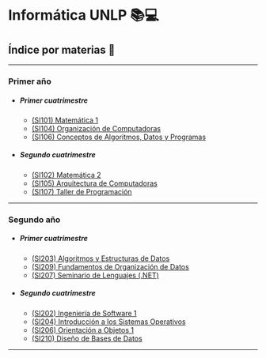 # Informática UNLP 📚💻

## Índice por materias 📑

---

### Primer año
- ##### Primer cuatrimestre
    - [(SI101) Matemática 1](1er-año/1er-cuatrimestre/Mat1)
    - [(SI104) Organización de Computadoras](1er-año/1er-cuatrimestre/OC)
    - [(SI106) Conceptos de Algoritmos, Datos y Programas](1er-año/1er-cuatrimestre/CADP)
- ##### Segundo cuatrimestre
    - [(SI102) Matemática 2](1er-año/2do-cuatrimestre/Mat2)
    - [(SI105) Arquitectura de Computadoras](1er-año/2do-cuatrimestre/AC)
    - [(SI107) Taller de Programación](1er-año/2do-cuatrimestre/TdP)

---

### Segundo año
- ##### Primer cuatrimestre
    - [(SI203) Algoritmos y Estructuras de Datos](2do-año/1er-cuatrimestre/AyED)
    - [(SI209) Fundamentos de Organización de Datos](2do-año/1er-cuatrimestre/FOD)
    - [(SI207) Seminario de Lenguajes (.NET)](2do-año/1er-cuatrimestre/SdL(.NET))
- ##### Segundo cuatrimestre
    - [(SI202) Ingeniería de Software 1](2do-año/2do-cuatrimestre/Ingeniería%20de%20Software%201/)
    - [(SI204) Introducción a los Sistemas Operativos](2do-año/2do-cuatrimestre/Introducción%20a%20los%20Sistemas%20Operativos/)
    - [(SI206) Orientación a Objetos 1](2do-año/2do-cuatrimestre/Orientación%20a%20Objetos%201/)
    - [(SI210) Diseño de Bases de Datos](2do-año/2do-cuatrimestre/Diseño%20de%20Bases%20de%20Datos/)

---


